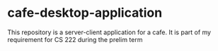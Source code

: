 # cafe-desktop-application
This repository is a server-client application for a cafe. It is part of my requirement for CS 222 during the prelim term
